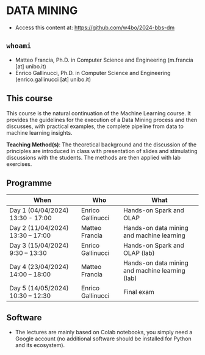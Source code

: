 # DATA MINING

- Access this content at: https://github.com/w4bo/2024-bbs-dm

## `whoami`

- Matteo Francia, Ph.D. in Computer Science and Engineering (m.francia [at] unibo.it)
- Enrico Gallinucci, Ph.D. in Computer Science and Engineering (enrico.gallinucci [at] unibo.it)

## This course

This course is the natural continuation of the Machine Learning course.
It provides the guidelines for the execution of a Data Mining process and then discusses, with practical examples, the complete pipeline from data to machine learning insights.
 
**Teaching Method(s)**: The theoretical background and the discussion of the principles are introduced in class with presentation of slides and stimulating discussions with the students. The methods are then applied with lab exercises.

## Programme

| When | Who | What |
| -    | -    | -    |
| Day 1 (04/04/2024) 13:30 - 17:00 | Enrico Gallinucci | Hands-on Spark and OLAP |
| Day 2 (11/04/2024) 13:30 – 17:00 | Matteo Francia | Hands-on data mining and machine learning |
| Day 3 (15/04/2024)  9:30 – 13:30 | Enrico Gallinucci | Hands-on Spark and OLAP (lab) |
| Day 4 (23/04/2024) 14:00 – 18:00 | Matteo Francia | Hands-on data mining and machine learning (lab) |
| Day 5 (14/05/2024) 10:30 – 12:30 | Enrico Gallinucci | Final exam |

## Software

- The lectures are mainly based on Colab notebooks, you simply need a Google account (no additional software should be installed for Python and its ecosystem).
